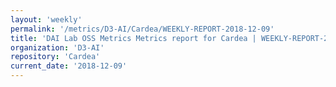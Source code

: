 ```yaml
---
layout: 'weekly'
permalink: '/metrics/D3-AI/Cardea/WEEKLY-REPORT-2018-12-09'
title: 'DAI Lab OSS Metrics Metrics report for Cardea | WEEKLY-REPORT-2018-12-09'
organization: 'D3-AI'
repository: 'Cardea'
current_date: '2018-12-09'
---
```

